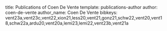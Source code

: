 title: Publications of Coen De Vente
template: publications-author
author: coen-de-vente
author_name: Coen De Vente
bibkeys: vent23a,vent23c,vent22,xion21,less20,vent21,gonz21,schw22,vent20,vent18,schw22a,ardu20,vent20a,lemi23,lemi22,vent23b,vent21a